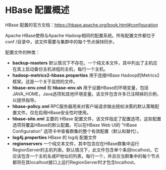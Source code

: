 # HBase 配置概述

HBase 配置的官方文档：https://hbase.apache.org/book.html#configuration

Apache HBase使用与Apache Hadoop相同的配置系统。所有配置文件都位于conf /目录中，该文件需要与集群中的每个节点保持同步。

配置文件的种类：

- **backup-masters** 默认情况下不存在。一个纯文本文件，其中列出了主机应在其上启动备份主机进程的主机，每行一个主机。
- **hadoop-metrics2-hbase.properties** 用于连接HBase Hadoop的Metrics2框架。这是一个关于监控的文件。
- **hbase-env.cmd** 和 **hbase-env.sh** 用于设置HBase的环境变量，包括JAVA_HOME，Java选项和其他环境变量。该文件包含许多已注释掉的示例，以提供指导。
- **hbase-policy.xml** RPC服务器用来对客户端请求做出授权决策的默认策略配置文件。仅在启用HBase安全性时使用。
- **hbase-site.xml** 主要的 HBase 配置文件，该文件指定了配置选项，这些配置选项将覆盖HBase的默认配置。可以在HBase Web UI的  "HBase Configuration" 选项卡中查看群集的整个有效配置（默认和替代）。
- **log4j.properties** HBase 的 log4j 配置文件
- **regionservers** 一个纯文本文件，其中包含应在HBase群集中运行RegionServer的主机列表。默认情况下，此文件包含单个条目localhost。它应该包含一个主机名或IP地址的列表，每行一个，并且仅当群集中的每个节点都将在其localhost接口上运行RegionServer时才包含localhost。

